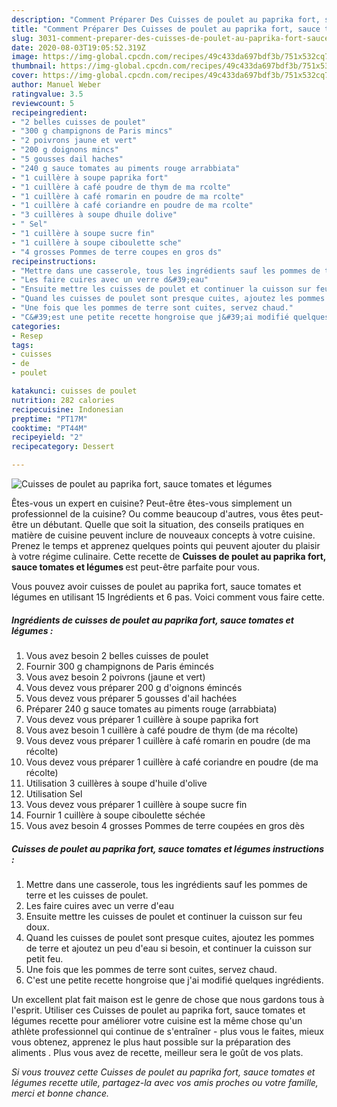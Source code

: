 ```yaml
---
description: "Comment Préparer Des Cuisses de poulet au paprika fort, sauce tomates et légumes"
title: "Comment Préparer Des Cuisses de poulet au paprika fort, sauce tomates et légumes"
slug: 3031-comment-preparer-des-cuisses-de-poulet-au-paprika-fort-sauce-tomates-et-legumes
date: 2020-08-03T19:05:52.319Z
image: https://img-global.cpcdn.com/recipes/49c433da697bdf3b/751x532cq70/cuisses-de-poulet-au-paprika-fort-sauce-tomates-et-legumes-photo-principale-de-la-recette.jpg
thumbnail: https://img-global.cpcdn.com/recipes/49c433da697bdf3b/751x532cq70/cuisses-de-poulet-au-paprika-fort-sauce-tomates-et-legumes-photo-principale-de-la-recette.jpg
cover: https://img-global.cpcdn.com/recipes/49c433da697bdf3b/751x532cq70/cuisses-de-poulet-au-paprika-fort-sauce-tomates-et-legumes-photo-principale-de-la-recette.jpg
author: Manuel Weber
ratingvalue: 3.5
reviewcount: 5
recipeingredient:
- "2 belles cuisses de poulet"
- "300 g champignons de Paris mincs"
- "2 poivrons jaune et vert"
- "200 g doignons mincs"
- "5 gousses dail haches"
- "240 g sauce tomates au piments rouge arrabbiata"
- "1 cuillère à soupe paprika fort"
- "1 cuillère à café poudre de thym de ma rcolte"
- "1 cuillère à café romarin en poudre de ma rcolte"
- "1 cuillère à café coriandre en poudre de ma rcolte"
- "3 cuillères à soupe dhuile dolive"
- " Sel"
- "1 cuillère à soupe sucre fin"
- "1 cuillère à soupe ciboulette sche"
- "4 grosses Pommes de terre coupes en gros ds"
recipeinstructions:
- "Mettre dans une casserole, tous les ingrédients sauf les pommes de terre et les cuisses de poulet."
- "Les faire cuires avec un verre d&#39;eau"
- "Ensuite mettre les cuisses de poulet et continuer la cuisson sur feu doux."
- "Quand les cuisses de poulet sont presque cuites, ajoutez les pommes de terre et ajoutez un peu d&#39;eau si besoin, et continuer la cuisson sur petit feu."
- "Une fois que les pommes de terre sont cuites, servez chaud."
- "C&#39;est une petite recette hongroise que j&#39;ai modifié quelques ingrédients."
categories:
- Resep
tags:
- cuisses
- de
- poulet

katakunci: cuisses de poulet 
nutrition: 282 calories
recipecuisine: Indonesian
preptime: "PT17M"
cooktime: "PT44M"
recipeyield: "2"
recipecategory: Dessert

---
```



![Cuisses de poulet au paprika fort, sauce tomates et légumes](https://img-global.cpcdn.com/recipes/49c433da697bdf3b/751x532cq70/cuisses-de-poulet-au-paprika-fort-sauce-tomates-et-legumes-photo-principale-de-la-recette.jpg)

Êtes-vous un expert en cuisine? Peut-être êtes-vous simplement un professionnel de la cuisine? Ou comme beaucoup d'autres, vous êtes peut-être un débutant. Quelle que soit la situation, des conseils pratiques en matière de cuisine peuvent inclure de nouveaux concepts à votre cuisine. Prenez le temps et apprenez quelques points qui peuvent ajouter du plaisir à votre régime culinaire. Cette recette de <strong> Cuisses de poulet au paprika fort, sauce tomates et légumes </strong> est peut-être parfaite pour vous.

<!--inarticleads1-->

Vous pouvez avoir cuisses de poulet au paprika fort, sauce tomates et légumes en utilisant 15 Ingrédients et 6 pas. Voici comment vous faire cette.

##### Ingrédients de cuisses de poulet au paprika fort, sauce tomates et légumes :

1. Vous avez besoin 2 belles cuisses de poulet
1. Fournir 300 g champignons de Paris émincés
1. Vous avez besoin 2 poivrons (jaune et vert)
1. Vous devez vous préparer 200 g d&#39;oignons émincés
1. Vous devez vous préparer 5 gousses d&#39;ail hachées
1. Préparer 240 g sauce tomates au piments rouge (arrabbiata)
1. Vous devez vous préparer 1 cuillère à soupe paprika fort
1. Vous avez besoin 1 cuillère à café poudre de thym (de ma récolte)
1. Vous devez vous préparer 1 cuillère à café romarin en poudre (de ma récolte)
1. Vous devez vous préparer 1 cuillère à café coriandre en poudre (de ma récolte)
1. Utilisation 3 cuillères à soupe d&#39;huile d&#39;olive
1. Utilisation  Sel
1. Vous devez vous préparer 1 cuillère à soupe sucre fin
1. Fournir 1 cuillère à soupe ciboulette séchée
1. Vous avez besoin 4 grosses Pommes de terre coupées en gros dès




<!--inarticleads2-->

##### Cuisses de poulet au paprika fort, sauce tomates et légumes instructions :

1. Mettre dans une casserole, tous les ingrédients sauf les pommes de terre et les cuisses de poulet.
1. Les faire cuires avec un verre d&#39;eau
1. Ensuite mettre les cuisses de poulet et continuer la cuisson sur feu doux.
1. Quand les cuisses de poulet sont presque cuites, ajoutez les pommes de terre et ajoutez un peu d&#39;eau si besoin, et continuer la cuisson sur petit feu.
1. Une fois que les pommes de terre sont cuites, servez chaud.
1. C&#39;est une petite recette hongroise que j&#39;ai modifié quelques ingrédients.




<!--inarticleads1-->

<p>
Un excellent plat fait maison est le genre de chose que nous gardons tous à l'esprit. Utiliser ces Cuisses de poulet au paprika fort, sauce tomates et légumes recette pour améliorer votre cuisine est la même chose qu'un athlète professionnel qui continue de s'entraîner - plus vous le faites, mieux vous obtenez, apprenez le plus haut possible sur la préparation des aliments . Plus vous avez de recette, meilleur sera le goût de vos plats.
</p>

<p>
<i>Si vous trouvez cette Cuisses de poulet au paprika fort, sauce tomates et légumes recette utile, partagez-la avec vos amis proches ou votre famille, merci et bonne chance.</i>
</p>
